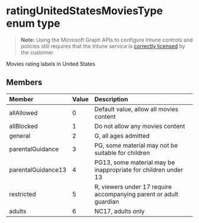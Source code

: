 ﻿# ratingUnitedStatesMoviesType enum type

> **Note:** Using the Microsoft Graph APIs to configure Intune controls and policies still requires that the Intune service is [correctly licensed](https://go.microsoft.com/fwlink/?linkid=839381) by the customer.

Movies rating labels in United States
## Members
|Member|Value|Description|
|:---|:---|:---|
|allAllowed|0|Default value, allow all movies content|
|allBlocked|1|Do not allow any movies content|
|general|2|G, all ages admitted|
|parentalGuidance|3|PG, some material may not be suitable for children|
|parentalGuidance13|4|PG13, some material may be inappropriate for children under 13|
|restricted|5|R, viewers under 17 require accompanying parent or adult guardian|
|adults|6|NC17, adults only|








